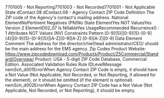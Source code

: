 

7701005 - Not Reporting7701003 - Not Recorded7701001 - Not Applicable
State
dContact.08
dContact.08 - Agency Contact ZIP Code
Definition
The ZIP code of the Agency's contact's mailing address.
National ElementNoPertinent Negatives (PN)No
State ElementYes
NOT ValuesYes
Version 2 ElementD02_07
Is NillableYes
UsageRecommended
Recurrence0 : 1
Attributes
NOT Values (NV)
Constraints
Pattern
[0-9]{5}|[0-9]{5}-[0-9]{4}|[0-9]{5}-[0-9]{5}|[A-Z][0-9][A-Z] [0-9][A-Z][0-9]
Data Element Comment
The address for the director/chief/lead administrator/CEO/ should be the main address for the EMS agency. 
Zip Codes Product Website:  https://www.zipcodedownload.com/Products/Product/Z5Commercial/Standard/Overview/
Product: USA - 5-digit ZIP Code Database, Commercial Edition.
Associated Validation Rules
Rule IDLevelMessage
nemSch_d001ErrorWhen Agency Contact ZIP Code is empty, it should have a Not Value (Not Applicable, Not
Recorded, or Not Reporting, if allowed for the element), or it should be omitted (if the element is
optional).
nemSch_d002ErrorWhen Agency Contact ZIP Code has a Not Value (Not Applicable, Not Recorded, or Not
Reporting), it should be empty.
